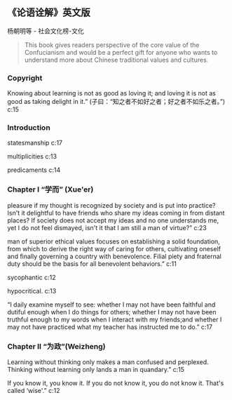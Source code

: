 ## 《论语诠解》英文版

杨朝明等  -  社会文化榜-文化

> This book gives readers perspective of the core value of the Confucianism and would be a perfect gift for anyone who wants to understand more about Chinese traditional values and cultures.


### Copyright

Knowing about learning is not as good as loving it; and loving it is not as good as taking delight in it.” (子曰：“知之者不如好之者；好之者不如乐之者。”) c:15

### Introduction

statesmanship c:17

multiplicities c:13

predicaments c:14

### Chapter I “学而” (Xue'er)

pleasure if my thought is recognized by society and is put into practice? Isn't it delightful to have friends who share my ideas coming in from distant places? If society does not accept my ideas and no one understands me, yet I do not feel dismayed, isn't it that I am still a man of virtue?” c:23

 man of superior ethical values focuses on establishing a solid foundation, from which to derive the right way of caring for others, cultivating oneself and finally governing a country with benevolence. Filial piety and fraternal duty should be the basis for all benevolent behaviors.” c:11

sycophantic c:12

hypocritical. c:13

“I daily examine myself to see: whether I may not have been faithful and dutiful enough when I do things for others; whether I may not have been truthful enough to my words when I interact with my friends;and whether I may not have practiced what my teacher has instructed me to do.” c:17

### Chapter II “为政”(Weizheng)

Learning without thinking only makes a man confused and perplexed. Thinking without learning only lands a man in quandary.”
 c:15

If you know it, you know it. If you do not know it, you do not know it. That's called ‘wise'.” c:12